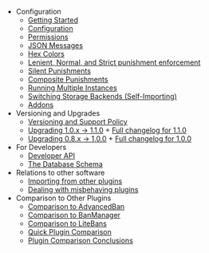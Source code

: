 * Configuration
  * [Getting Started](Getting-Started)
  * [Configuration](Configuration)
  * [Permissions](Permissions)
  * [JSON Messages](JSON-Messages)
  * [Hex Colors](Color-Codes)
  * [Lenient, Normal, and Strict punishment enforcement](Punishment-Enforcement_-Lenient,-Normal,-and-Strict-settings)
  * [Silent Punishments](Silent-Punishments)
  * [Composite Punishments](Guide-to-Composite-Punishments)
  * [Running Multiple Instances](Running-Multiple-Instances)
  * [Switching Storage Backends (Self-Importing)](Self-Importing)
  * [Addons](Addons)
* Versioning and Upgrades
  * [Versioning and Support Policy](Versioning-and-Support-Policies)
  * [Upgrading 1.0.x -> 1.1.0](Upgrading-to-LibertyBans-1.1.0-from-1.0.x.md) + [Full changelog for 1.1.0](Changes-in-LibertyBans-1.1.0.md)
  * [Upgrading 0.8.x -> 1.0.0](Upgrading-to-LibertyBans-1.0.0-from-0.8.x) + [Full changelog for 1.0.0](Changes-in-LibertyBans-1.0.0)
* For Developers
  * [Developer API](Developer-API)
  * [The Database Schema](The-Database-Schema)
* Relations to other software
  * [Importing from other plugins](Importing-from-Other-Plugins)
  * [Dealing with misbehaving plugins](Misbehaving-Plugins)
* Comparison to Other Plugins
  * [Comparison to AdvancedBan](Comparison-to-AdvancedBan)
  * [Comparison to BanManager](Comparison-to-BanManager)
  * [Comparison to LiteBans](Comparison-to-LiteBans)
  * [Quick Plugin Comparison](Quick-Plugin-Comparison)
  * [Plugin Comparison Conclusions](Plugin-Comparison-Conclusions)
